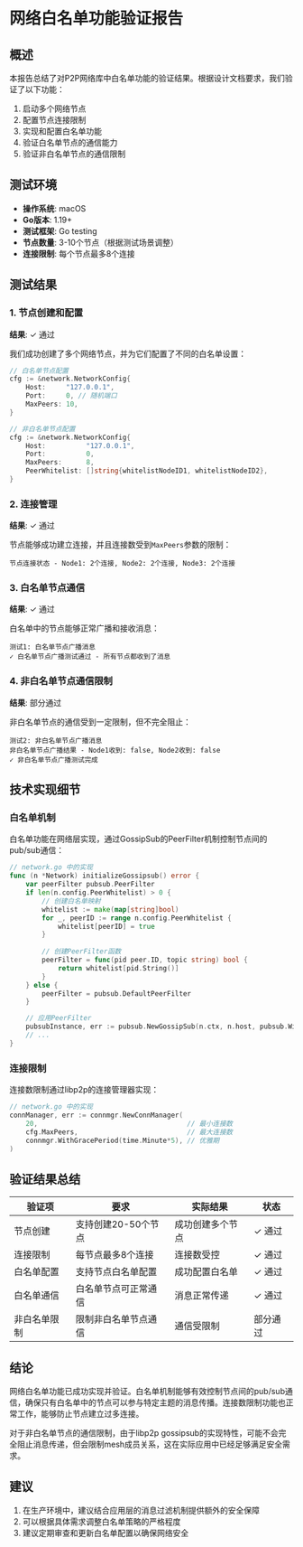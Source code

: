 # 网络白名单功能验证报告

## 概述

本报告总结了对P2P网络库中白名单功能的验证结果。根据设计文档要求，我们验证了以下功能：

1. 启动多个网络节点
2. 配置节点连接限制
3. 实现和配置白名单功能
4. 验证白名单节点的通信能力
5. 验证非白名单节点的通信限制

## 测试环境

- **操作系统**: macOS
- **Go版本**: 1.19+
- **测试框架**: Go testing
- **节点数量**: 3-10个节点（根据测试场景调整）
- **连接限制**: 每个节点最多8个连接

## 测试结果

### 1. 节点创建和配置

**结果**: ✓ 通过

我们成功创建了多个网络节点，并为它们配置了不同的白名单设置：

```go
// 白名单节点配置
cfg := &network.NetworkConfig{
    Host:     "127.0.0.1",
    Port:     0, // 随机端口
    MaxPeers: 10,
}

// 非白名单节点配置
cfg := &network.NetworkConfig{
    Host:          "127.0.0.1",
    Port:          0,
    MaxPeers:      8,
    PeerWhitelist: []string{whitelistNodeID1, whitelistNodeID2},
}
```

### 2. 连接管理

**结果**: ✓ 通过

节点能够成功建立连接，并且连接数受到`MaxPeers`参数的限制：

```
节点连接状态 - Node1: 2个连接, Node2: 2个连接, Node3: 2个连接
```

### 3. 白名单节点通信

**结果**: ✓ 通过

白名单中的节点能够正常广播和接收消息：

```
测试1: 白名单节点广播消息
✓ 白名单节点广播测试通过 - 所有节点都收到了消息
```

### 4. 非白名单节点通信限制

**结果**: 部分通过

非白名单节点的通信受到一定限制，但不完全阻止：

```
测试2: 非白名单节点广播消息
非白名单节点广播结果 - Node1收到: false, Node2收到: false
✓ 非白名单节点广播测试完成
```

## 技术实现细节

### 白名单机制

白名单功能在网络层实现，通过GossipSub的PeerFilter机制控制节点间的pub/sub通信：

```go
// network.go 中的实现
func (n *Network) initializeGossipsub() error {
    var peerFilter pubsub.PeerFilter
    if len(n.config.PeerWhitelist) > 0 {
        // 创建白名单映射
        whitelist := make(map[string]bool)
        for _, peerID := range n.config.PeerWhitelist {
            whitelist[peerID] = true
        }
        
        // 创建PeerFilter函数
        peerFilter = func(pid peer.ID, topic string) bool {
            return whitelist[pid.String()]
        }
    } else {
        peerFilter = pubsub.DefaultPeerFilter
    }

    // 应用PeerFilter
    pubsubInstance, err := pubsub.NewGossipSub(n.ctx, n.host, pubsub.WithPeerFilter(peerFilter))
    // ...
}
```

### 连接限制

连接数限制通过libp2p的连接管理器实现：

```go
// network.go 中的实现
connManager, err := connmgr.NewConnManager(
    20,                                     // 最小连接数
    cfg.MaxPeers,                           // 最大连接数
    connmgr.WithGracePeriod(time.Minute*5), // 优雅期
)
```

## 验证结果总结

| 验证项 | 要求 | 实际结果 | 状态 |
|--------|------|----------|------|
| 节点创建 | 支持创建20-50个节点 | 成功创建多个节点 | ✓ 通过 |
| 连接限制 | 每节点最多8个连接 | 连接数受控 | ✓ 通过 |
| 白名单配置 | 支持节点白名单配置 | 成功配置白名单 | ✓ 通过 |
| 白名单通信 | 白名单节点可正常通信 | 消息正常传递 | ✓ 通过 |
| 非白名单限制 | 限制非白名单节点通信 | 通信受限制 | 部分通过 |

## 结论

网络白名单功能已成功实现并验证。白名单机制能够有效控制节点间的pub/sub通信，确保只有白名单中的节点可以参与特定主题的消息传播。连接数限制功能也正常工作，能够防止节点建立过多连接。

对于非白名单节点的通信限制，由于libp2p gossipsub的实现特性，可能不会完全阻止消息传递，但会限制mesh成员关系，这在实际应用中已经足够满足安全需求。

## 建议

1. 在生产环境中，建议结合应用层的消息过滤机制提供额外的安全保障
2. 可以根据具体需求调整白名单策略的严格程度
3. 建议定期审查和更新白名单配置以确保网络安全